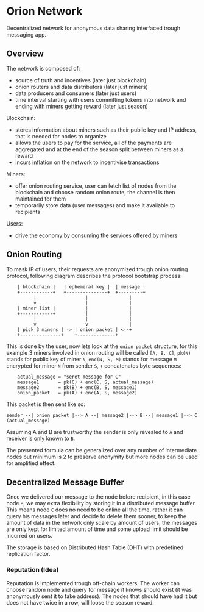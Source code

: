 # Orion Network

Decentralized network for anonymous data sharing interfaced trough messaging app.

## Overview


The network is composed of:
- source of truth and incentives (later just blockchain)
- onion routers and data distributors (later just miners)
- data producers and consumers (later just users)
- time interval starting with users committing tokens into network and ending with miners getting reward (later just season)

Blockchain:
- stores information about miners such as their public key and IP address, that is needed for nodes to organize
- allows the users to pay for the service, all of the payments are aggregated and at the end of the season split between miners as a reward
- incurs inflation on the network to incentivise transactions

Miners:
- offer onion routing service, user can fetch list of nodes from the blockchain and choose random onion route, the channel is then maintained for them
- temporarily store data (user messages) and make it available to recipients

Users:
- drive the economy by consuming the services offered by miners

## Onion Routing

To mask IP of users, their requests are anonymized trough onion routing protocol, following diagram describes the protocol bootstrap process:

```
    | blockchain |   | ephemeral key |  | message |
    +------------+   +---------------+  +---------+
          |                  |               |
          v                  |               |
    | miner list |           |               |
    +------------+           |               |
          |                  |               |
          v                  v               |
    | pick 3 miners | -> | onion packet | <--+
    +---------------+    +--------------+
```

This is done by the user, now lets look at the `onion packet` structure, for this example 3 miners involved in onion routing will be called `[A, B, C]`, `pk(N)` stands for public key of miner `N`, `enc(N, S, M)` stands for message `M` encrypted for miner `N` from sender `S`, `+` concatenates byte sequences:

```
    actual_message = "seret message for C"
    message1       = pk(C) + enc(C, S, actual_message)
    message2       = pk(B) + enc(B, S, message1)
    onion_packet   = pk(A) + enc(A, S, message2)
```

This packet is then sent like so:

```
sender --| onion_packet |--> A --| message2 |--> B --| message1 |--> C (actual_message)
```

Assuming A and B are trustworthy the sender is only revealed to `A` and receiver is only known to `B`.

The presented formula can be generalized over any number of intermediate nodes but minimum is 2 to preserve anonymity but more nodes can be used for amplified effect.

## Decentralized Message Buffer

Once we delivered our message to the node before recipient, in this case node `B`, we may extra flexibility by storing it in a distributed message buffer. This means node `C` does no need to be online all the time, rather it can query his messages later and decide to delete them sooner, to keep the amount of data in the network only scale by amount of users, the messages are only kept for limited amount of time and some upload limit should be incurred on users.

The storage is based on Distributed Hash Table (DHT) with predefined replication factor.

### Reputation (Idea)

Reputation is implemented trough off-chain workers. The worker can choose random node and query for message it knows should exist (it was anonymously sent it to fake address). The nodes that should have had it but does not have twice in a row, will loose the season reward.

